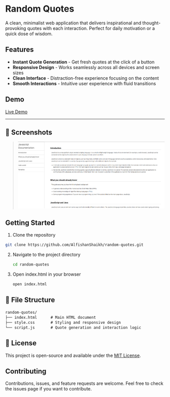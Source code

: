# Random Quotes

A clean, minimalist web application that delivers inspirational and thought-provoking quotes with each interaction. Perfect for daily motivation or a quick dose of wisdom.

## Features

- **Instant Quote Generation** - Get fresh quotes at the click of a button
- **Responsive Design** - Works seamlessly across all devices and screen sizes
- **Clean Interface** - Distraction-free experience focusing on the content
- **Smooth Interactions** - Intuitive user experience with fluid transitions

## Demo

[Live Demo](https://alfishanshaikh.github.io/random-quotes/)

---

## 📸 Screenshots

> ![Screenshot](https://github.com/AlfishanShaikh/js-project-docs/blob/a965c85ef07ee363f8f35fa009f08750c8fb07c9/banner.png)

## Getting Started

1. Clone the repository
  ```bash
  git clone https://github.com/AlfishanShaikh/random-quotes.git
```

2. Navigate to the project directory
   ``` bash
   cd random-quotes
   ```

3. Open index.html in your browser
   ``` bash
   open index.html
   ```

## 📁 File Structure

```
random-quotes/
├── index.html      # Main HTML document
├── style.css       # Styling and responsive design
└── script.js       # Quote generation and interaction logic
```

## 📝 License

This project is open-source and available under the [MIT License](LICENSE).

## Contributing

Contributions, issues, and feature requests are welcome. Feel free to check the issues page if you want to contribute.
